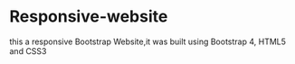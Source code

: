 # Responsive-website
this a responsive Bootstrap Website,it was built using Bootstrap 4, HTML5 and CSS3
